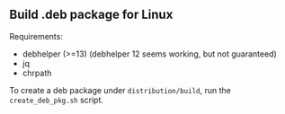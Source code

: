 ## Build .deb package for Linux
Requirements:
- debhelper (>=13) (debhelper 12 seems working, but not guaranteed)
- jq
- chrpath

To create a deb package under `distribution/build`, run the `create_deb_pkg.sh`
script.

